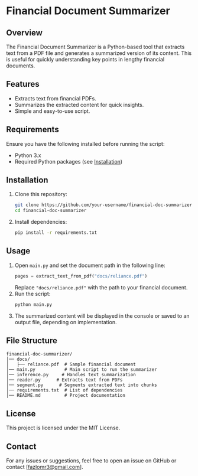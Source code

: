 # Financial Document Summarizer

## Overview
The Financial Document Summarizer is a Python-based tool that extracts text from a PDF file and generates a summarized version of its content. This is useful for quickly understanding key points in lengthy financial documents.

## Features
- Extracts text from financial PDFs.
- Summarizes the extracted content for quick insights.
- Simple and easy-to-use script.

## Requirements
Ensure you have the following installed before running the script:

- Python 3.x
- Required Python packages (see [Installation](#installation))

## Installation
1. Clone this repository:
   ```bash
   git clone https://github.com/your-username/financial-doc-summarizer.git
   cd financial-doc-summarizer
   ```
2. Install dependencies:
   ```bash
   pip install -r requirements.txt
   ```

## Usage
1. Open `main.py` and set the document path in the following line:
   ```python
   pages = extract_text_from_pdf("docs/reliance.pdf")
   ```
   Replace `"docs/reliance.pdf"` with the path to your financial document.
2. Run the script:
   ```bash
   python main.py
   ```
3. The summarized content will be displayed in the console or saved to an output file, depending on implementation.

## File Structure
```
financial-doc-summarizer/
│── docs/
│   ├── reliance.pdf  # Sample financial document
│── main.py           # Main script to run the summarizer
│── inference.py     # Handles text summarization
│── reader.py      # Extracts text from PDFs
│── segment.py      # Segments extracted text into chunks
│── requirements.txt  # List of dependencies
│── README.md         # Project documentation
```

## License
This project is licensed under the MIT License.

## Contact
For any issues or suggestions, feel free to open an issue on GitHub or contact [fazlomr3@gmail.com].


